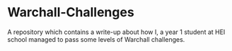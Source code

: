 # Warchall-Challenges
A repository which contains a write-up about how I, a year 1 student at HEI school managed to pass some levels of Warchall challenges.
